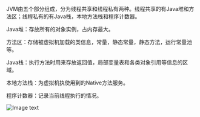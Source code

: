 ﻿JVM由五个部分组成，分为线程共享和线程私有两种。线程共享的有Java堆和方法区；线程私有的有Java栈，本地方法栈和程序计数器。

Java堆：存放所有的对象实例，占内存最大。

方法区：存储被虚拟机加载的类信息，常量，静态常量，静态方法，运行常量池等。

Java栈：执行方法时用来存放返回值，局部变量表和各类对象引用等信息的区域。

本地方法栈：为虚拟机执使用到的Native方法服务。

程序计数器：记录当前线程执行的情况。

![Image text](../../image/JVM.png)
